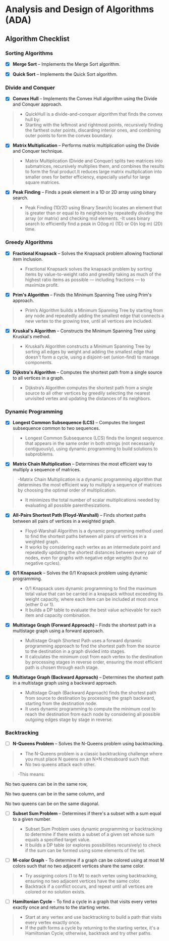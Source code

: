 # Analysis and Design of Algorithms (ADA)


##  Algorithm Checklist

###  Sorting Algorithms
- [x] **Merge Sort** – Implements the Merge Sort algorithm.
>
- [x] **Quick Sort** – Implements the Quick Sort algorithm.
>

###  Divide and Conquer
- [x] **Convex Hull** – Implements the Convex Hull algorithm using the Divide and Conquer approach.
> - QuickHull is a divide-and-conquer algorithm that finds the convex hull by:
> - Starting with the leftmost and rightmost points, recursively finding the farthest outer points, discarding interior ones, and combining outer points to form the convex boundary.
- [x] **Matrix Multiplication** – Performs matrix multiplication using the Divide and Conquer technique.
> - Matrix Multiplication (Divide and Conquer) splits two matrices into submatrices, recursively multiplies them, and combines the results to form the final product.It reduces large matrix multiplication into smaller ones for better efficiency, especially useful for large square matrices.
- [x] **Peak Finding** – Finds a peak element in a 1D or 2D array using binary search.
> - Peak Finding (1D/2D using Binary Search) locates an element that is greater than or equal to its neighbors by repeatedly dividing the array (or matrix) and checking mid elements.
> -It uses binary search to efficiently find a peak in O(log n) (1D) or O(n log m) (2D) time.
###  Greedy Algorithms
- [x] **Fractional Knapsack** – Solves the Knapsack problem allowing fractional item inclusion.
> - Fractional Knapsack solves the knapsack problem by sorting items by value-to-weight ratio and greedily taking as much of the highest ratio items as possible — including fractions — to maximize profit.
- [x] **Prim's Algorithm** – Finds the Minimum Spanning Tree using Prim's approach.
> - Prim’s Algorithm builds a Minimum Spanning Tree by starting from any node and repeatedly adding the smallest edge that connects a new vertex to the growing tree, until all vertices are included.
- [x] **Kruskal's Algorithm** – Constructs the Minimum Spanning Tree using Kruskal's method.
> - Kruskal’s Algorithm constructs a Minimum Spanning Tree by sorting all edges by weight and adding the smallest edge that doesn't form a cycle, using a disjoint-set (union-find) to manage components.
- [x] **Dijkstra's Algorithm** – Computes the shortest path from a single source to all vertices in a graph.
> - Dijkstra’s Algorithm computes the shortest path from a single source to all other vertices by greedily selecting the nearest unvisited vertex and updating the distances of its neighbors.

###  Dynamic Programming
- [x] **Longest Common Subsequence (LCS)** – Computes the longest subsequence common to two sequences.
> - Longest Common Subsequence (LCS) finds the longest sequence that appears in the same order in both strings (not necessarily contiguously), using dynamic programming to build solutions to subproblems.
- [x] **Matrix Chain Multiplication** – Determines the most efficient way to multiply a sequence of matrices.
> -Matrix Chain Multiplication is a dynamic programming algorithm that determines the most efficient way to multiply a sequence of matrices by choosing the optimal order of multiplication.
> - It minimizes the total number of scalar multiplications needed by evaluating all possible parenthesizations.
- [x] **All-Pairs Shortest Path (Floyd-Warshall)** – Finds shortest paths between all pairs of vertices in a weighted graph.
> - Floyd-Warshall Algorithm is a dynamic programming method used to find the shortest paths between all pairs of vertices in a weighted graph.
> - It works by considering each vertex as an intermediate point and repeatedly updating the shortest distances between every pair of nodes, even for graphs with negative edge weights (but no negative cycles).
- [x] **0/1 Knapsack** – Solves the 0/1 Knapsack problem using dynamic programming.
> - 0/1 Knapsack uses dynamic programming to find the maximum total value that can be carried in a knapsack without exceeding its weight capacity, where each item can be included at most once (either 0 or 1).
> - It builds a DP table to evaluate the best value achievable for each item and capacity combination.
- [x] **Multistage Graph (Forward Approach)** – Finds the shortest path in a multistage graph using a forward approach.
> - Multistage Graph Shortest Path uses a forward dynamic programming approach to find the shortest path from the source to the destination in a graph divided into stages.
> - It calculates the minimum cost from each vertex to the destination by processing stages in reverse order, ensuring the most efficient path is chosen through each stage.
- [x] **Multistage Graph (Backward Approach)** – Determines the shortest path in a multistage graph using a backward approach.
> - Multistage Graph (Backward Approach) finds the shortest path from source to destination by processing the graph backward, starting from the destination node.
> - It uses dynamic programming to compute the minimum cost to reach the destination from each node by considering all possible outgoing edges stage by stage in reverse.

###  Backtracking
- [ ] **N-Queens Problem** – Solves the N-Queens problem using backtracking.
> - The N-Queens problem is a classic backtracking challenge where you must place N queens on an N×N chessboard such that:
> - No two queens attack each other.

>   -This means:

No two queens can be in the same row,

No two queens can be in the same column, and

No two queens can be on the same diagonal.
- [ ] **Subset Sum Problem** – Determines if there's a subset with a sum equal to a given number.
> - Subset Sum Problem uses dynamic programming or backtracking to determine if there exists a subset of a given set whose sum equals a specified target value.
> - It builds a DP table (or explores possibilities recursively) to check if the sum can be formed using some elements of the set.
- [ ] **M-color Graph** - To determine if a graph can be colored using at most M colors such that no two adjacent vertices share the same color.
> - Try assigning colors (1 to M) to each vertex using backtracking, ensuring no two adjacent vertices have the same color.
> - Backtrack if a conflict occurs, and repeat until all vertices are colored or no solution exists.
- [ ] **Hamiltonian Cycle** - To find a cycle in a graph that visits every vertex exactly once and returns to the starting vertex.
> - Start at any vertex and use backtracking to build a path that visits every vertex exactly once.
> - If the path forms a cycle by returning to the starting vertex, it's a Hamiltonian Cycle; otherwise, backtrack and try other paths.





